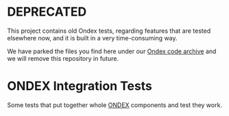 # DEPRECATED

This project contains old Ondex tests, regarding features that are tested
elsewhere now, and it is built in a very time-consuming way. 

We have parked the files you find here under our [Ondex code archive](https://github.com/Rothamsted/ondex-old-components/tree/master/ondex-integration-tests)
and we will remove this repository in future. 

# ONDEX Integration Tests

Some tests that put together whole [ONDEX](https://github.com/Rothamsted/ondex-full) components and test they work.
